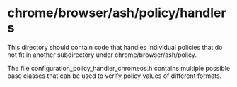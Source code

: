 chrome/browser/ash/policy/handlers
=======================================

This directory should contain code that handles individual policies
that do not fit in another subdirectory under chrome/browser/ash/policy.

The file configuration_policy_handler_chromeos.h contains multiple possible
base classes that can be used to verify policy values of different formats.

